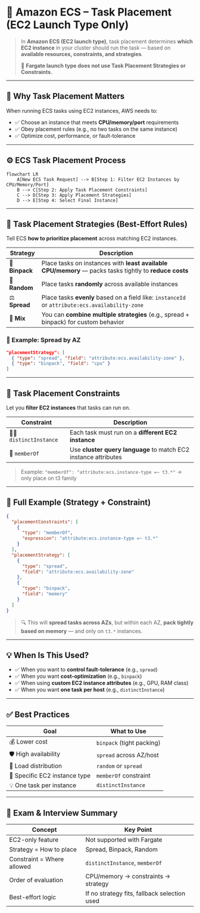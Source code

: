 # 🎯 **Amazon ECS – Task Placement (EC2 Launch Type Only)**

> In **Amazon ECS (EC2 launch type)**, task placement determines **which EC2 instance** in your cluster should run the task — based on **available resources, constraints, and strategies**.
>
> 🧠 **Fargate launch type does not use Task Placement Strategies or Constraints.**

---

## 🧭 Why Task Placement Matters

When running ECS tasks using EC2 instances, AWS needs to:

- ✅ Choose an instance that meets **CPU/memory/port** requirements
- ✅ Obey placement rules (e.g., no two tasks on the same instance)
- ✅ Optimize cost, performance, or fault-tolerance

---

## ⚙️ ECS Task Placement Process

```mermaid
flowchart LR
    A[New ECS Task Request] --> B[Step 1: Filter EC2 Instances by CPU/Memory/Port]
    B --> C[Step 2: Apply Task Placement Constraints]
    C --> D[Step 3: Apply Placement Strategies]
    D --> E[Step 4: Select Final Instance]
```

---

## 🧠 **Task Placement Strategies** (Best-Effort Rules)

Tell ECS **how to prioritize placement** across matching EC2 instances.

| Strategy       | Description                                                                                            |
| -------------- | ------------------------------------------------------------------------------------------------------ |
| 🧮 **Binpack** | Place tasks on instances with **least available CPU/memory** — packs tasks tightly to **reduce costs** |
| 🎲 **Random**  | Place tasks **randomly** across available instances                                                    |
| ⚖️ **Spread**  | Place tasks **evenly** based on a field like: `instanceId` or `attribute:ecs.availability-zone`        |
| 🔧 **Mix**     | You can **combine multiple strategies** (e.g., spread + binpack) for custom behavior                   |

### 📌 Example: Spread by AZ

```json
"placementStrategy": [
  { "type": "spread", "field": "attribute:ecs.availability-zone" },
  { "type": "binpack", "field": "cpu" }
]
```

---

## 🔐 **Task Placement Constraints**

Let you **filter EC2 instances** that tasks can run on.

| Constraint            | Description                                                     |
| --------------------- | --------------------------------------------------------------- |
| 🧍‍♂️ `distinctInstance` | Each task must run on a **different EC2 instance**              |
| 🧠 `memberOf`         | Use **cluster query language** to match EC2 instance attributes |

> Example: `"memberOf": "attribute:ecs.instance-type =~ t3.*"` → only place on t3 family

---

## 📄 Full Example (Strategy + Constraint)

```json
{
  "placementConstraints": [
    {
      "type": "memberOf",
      "expression": "attribute:ecs.instance-type =~ t3.*"
    }
  ],
  "placementStrategy": [
    {
      "type": "spread",
      "field": "attribute:ecs.availability-zone"
    },
    {
      "type": "binpack",
      "field": "memory"
    }
  ]
}
```

> 🔍 This will **spread tasks across AZs**, but within each AZ, **pack tightly based on memory** — and only on `t3.*` instances.

---

## 💡 When Is This Used?

- ✅ When you want to **control fault-tolerance** (e.g., `spread`)
- ✅ When you want **cost-optimization** (e.g., `binpack`)
- ✅ When using **custom EC2 instance attributes** (e.g., GPU, RAM class)
- ✅ When you want **one task per host** (e.g., `distinctInstance`)

---

## ✅ Best Practices

| Goal                          | What to Use               |
| ----------------------------- | ------------------------- |
| 💰 Lower cost                 | `binpack` (tight packing) |
| 🛡️ High availability          | `spread` across AZ/host   |
| 🎲 Load distribution          | `random` or `spread`      |
| 🔐 Specific EC2 instance type | `memberOf` constraint     |
| 💡 One task per instance      | `distinctInstance`        |

---

## 📝 Exam & Interview Summary

| Concept                    | Key Point                                    |
| -------------------------- | -------------------------------------------- |
| EC2-only feature           | Not supported with Fargate                   |
| Strategy = How to place    | Spread, Binpack, Random                      |
| Constraint = Where allowed | `distinctInstance`, `memberOf`               |
| Order of evaluation        | CPU/memory → constraints → strategy          |
| Best-effort logic          | If no strategy fits, fallback selection used |
